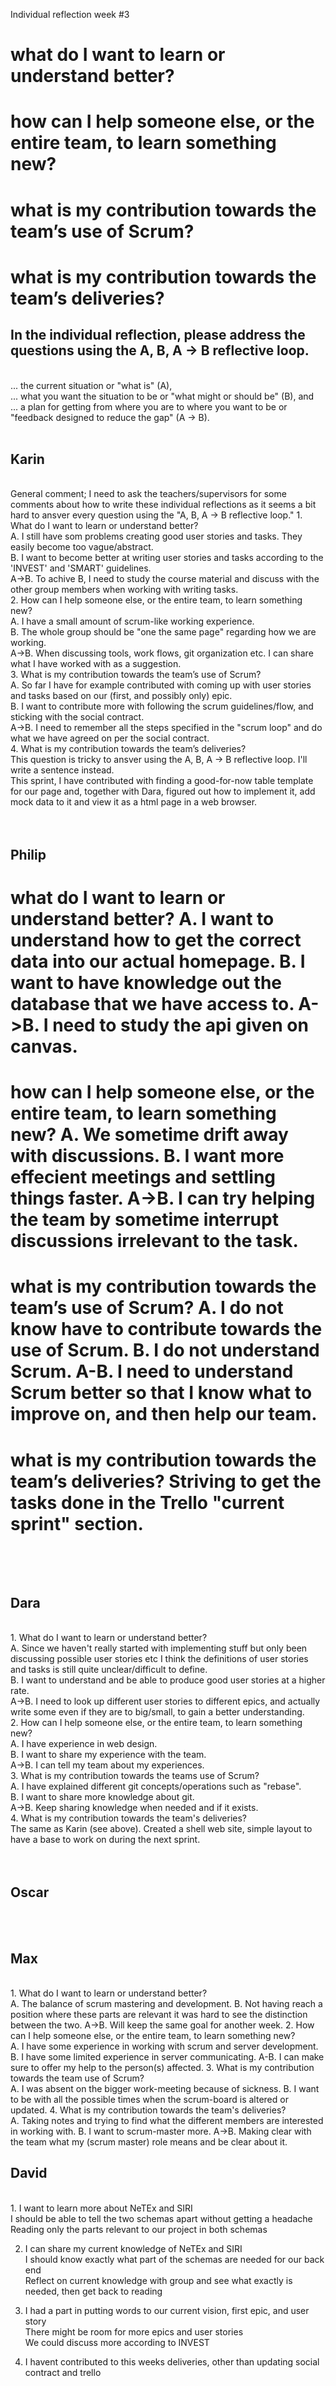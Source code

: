 Individual reflection week #3


<h1>what do I want to learn or understand better?</h>
<h1>how can I help someone else, or the entire team, to learn something new?</h>
<h1>what is my contribution towards the team’s use of Scrum?</h>
<h1>what is my contribution towards the team’s deliveries?</h>
<br>
<h2>In the individual reflection, please address the questions using the A, B, A -> B reflective loop.</h2> <br>
... the current situation or "what is" (A), <br>
... what you want the situation to be or "what might or should be" (B), and <br>
... a plan for getting from where you are to where you want to be or "feedback designed to reduce the gap" (A -> B).<br>
<br>
<h2>Karin</h2> 
<br>
    General comment; I need to ask the teachers/supervisors for some comments about how to write these individual reflections as it seems a bit hard to ansver every question using the "A, B, A -> B reflective loop."
    1. What do I want to learn or understand better?<br>
        A. I still have som problems creating good user stories and tasks. They easily become too vague/abstract.<br>
        B. I want to become better at writing user stories and tasks according to the 'INVEST' and 'SMART' guidelines.<br>
        A->B. To achive B, I need to study the course material and discuss with the other group members when working with  writing tasks.<br>
    2. How can I help someone else, or the entire team, to learn something new?<br>
        A. I have a small amount of scrum-like working experience. <br>
        B. The whole group should be "one the same page" regarding how we are working.<br>
        A->B. When discussing tools, work flows, git organization etc. I can share what I have worked with as a suggestion.<br>
    3. What is my contribution towards the team’s use of Scrum?<br>
        A. So far I have for example contributed with coming up with user stories and tasks based on our (first, and possibly only) epic. <br>
        B. I want to contribute more with following the scrum guidelines/flow, and sticking with the social contract. <br>
        A->B. I need to remember all the steps specified in the "scrum loop" and do what we have agreed on per the social contract.<br>
    4. What is my contribution towards the team’s deliveries?<br>
        This question is tricky to ansver using the A, B, A -> B reflective loop. I'll write a sentence instead.<br>
        This sprint, I have contributed with finding a good-for-now table template for our page and, together with Dara, figured out how to implement it, add mock data to it and view it as a html page in a web browser.<br>
<br>
<br>
<h2>Philip</h2>
<h1>what do I want to learn or understand better?</h>
A. I want to understand how to get the correct data into our actual homepage.
B. I want to have knowledge out the database that we have access to.
A->B. I need to study the api given on canvas.
<h1>how can I help someone else, or the entire team, to learn something new?</h>
A. We sometime drift away with discussions.
B. I want more effecient meetings and settling things faster.
A->B. I can try helping the team by sometime interrupt discussions irrelevant to the task.

<h1>what is my contribution towards the team’s use of Scrum?</h>
A. I do not know have to contribute towards the use of Scrum.
B. I do not understand Scrum.
A-B. I need to understand Scrum better so that I know what to improve on, and then help our team.

<h1>what is my contribution towards the team’s deliveries?</h>
Striving to get the tasks done in the Trello "current sprint" section.
<br>
<br>
<br>
<h2>Dara</h2> 
<br>
    1. What do I want to learn or understand better?<br>
       A. Since we haven't really started with implementing stuff but only been discussing possible user stories etc I think the definitions of user stories and tasks is still quite unclear/difficult to define.<br>
       B. I want to understand and be able to produce good user stories at a higher rate.<br>
       A->B. I need to look up different user stories to different epics, and actually write some even if they are to big/small, to gain a better understanding.<br>
    2. How can I help someone else, or the entire team, to learn something new?<br>
       A. I have experience in web design.<br>
       B. I want to share my experience with the team.<br>
       A->B. I can tell my team about my experiences.<br>
    3. What is my contribution towards the teams use of Scrum?<br>
       A. I have explained different git concepts/operations such as "rebase".<br>
       B. I want to share more knowledge about git.<br>
       A->B. Keep sharing knowledge when needed and if it exists.<br>
    4. What is my contribution towards the team's deliveries?<br>
       The same as Karin (see above). Created a shell web site, simple layout to have a base to work on during the next sprint.<br>
<br>
<br>
<h2>Oscar</h2>
<br> 
<br>
<h2>Max</h2>
<br>
	1. What do I want to learn or understand better?<br>
		A. The balance of scrum mastering and development.
		B. Not having reach a position where these parts are relevant it was hard to see the distinction between the two.
		A->B. Will keep the same goal for another week.
 	2. How can I help someone else, or the entire team, to learn something new?<br>
		A. I have some experience in working with scrum and server development.
		B. I have some limited experience in server communicating.
		A-B. I can make sure to offer my help to the person(s) affected.
	3. What is my contribution towards the team use of Scrum? <br>
		A. I was absent on the bigger work-meeting because of sickness.
		B. I want to be with all the possible times when the scrum-board is altered or updated.
	4. What is my contribution towards the team's deliveries?<br>
		A. Taking notes and trying to find what the different members are interested in working with.
		B. I want to scrum-master more.
		A->B. Making clear with the team what my (scrum master) role means and be clear about it.
<br>
<h2>David</h2>  
<br>
1.
    I want to learn more about NeTEx and SIRI<br>
    I should be able to tell the two schemas apart without getting a headache<br>
    Reading only the parts relevant to our project in both schemas<br>

2.
    I can share my current knowledge of NeTEx and SIRI<br>
    I should know exactly what part of the schemas are needed for our back end<br>
    Reflect on current knowledge with group and see what exactly is needed, then get back to reading<br>

3.
    I had a part in putting words to our current vision, first epic, and user story<br>
    There might be room for more epics and user stories<br>
    We could discuss more according to INVEST<br>

4.
    I havent contributed to this weeks deliveries, other than updating social contract and trello<br>
<br>
